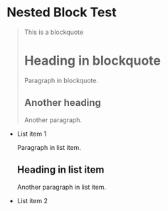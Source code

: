 # Nested Block Test

> This is a blockquote
> # Heading in blockquote
> Paragraph in blockquote.
> ## Another heading
> Another paragraph.

- List item 1

  Paragraph in list item.
  ## Heading in list item
  Another paragraph in list item.

- List item 2
